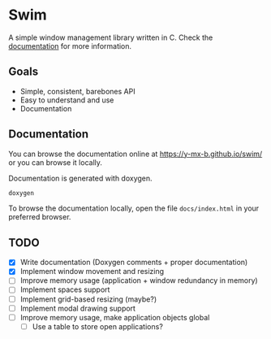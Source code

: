 # Swim

A simple window management library written in C. Check the
[documentation](https://y-mx-b.github.io/swim/) for more information.

## Goals

- Simple, consistent, barebones API
- Easy to understand and use
- Documentation

## Documentation

You can browse the documentation online at https://y-mx-b.github.io/swim/ or
you can browse it locally.

Documentation is generated with doxygen.

```sh
doxygen
```

To browse the documentation locally, open the file `docs/index.html` in your
preferred browser.

## TODO

- [x] Write documentation (Doxygen comments + proper documentation)
- [X] Implement window movement and resizing
- [ ] Improve memory usage (application + window redundancy in memory)
- [ ] Implement spaces support
- [ ] Implement grid-based resizing (maybe?)
- [ ] Implement modal drawing support
- [ ] Improve memory usage, make application objects global
  - [ ] Use a table to store open applications?
